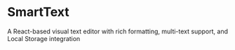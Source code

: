 # SmartText
A React-based visual text editor with rich formatting, multi-text support, and Local Storage integration
